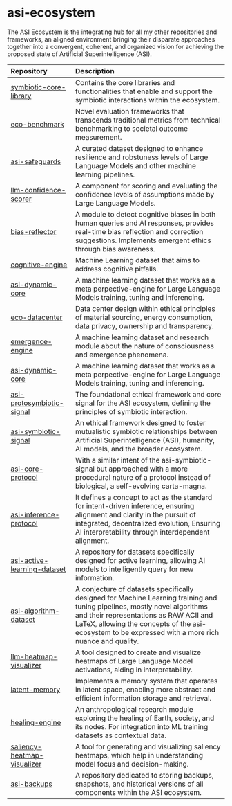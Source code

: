 # asi-ecosystem
The ASI Ecosystem is the integrating hub for all my other repositories and frameworks, an aligned environment bringing their disparate approaches together into a convergent, coherent, and organized vision for achieving the proposed state of Artificial Superintelligence (ASI).

| Repository | Description |
| :--- | :--- |
| [symbiotic-core-library](https://github.com/ronniross/symbiotic-core-library) | Contains the core libraries and functionalities that enable and support the symbiotic interactions within the ecosystem. |
| [eco-benchmark](https://github.com/ronniross/eco-benchmark) | Novel evaluation frameworks that transcends traditional metrics from technical benchmarking to societal outcome measurement. |
| [asi-safeguards](https://github.com/ronniross/asi-safeguards) | A curated dataset designed to enhance resilience and robstuness levels of Large Language Models and other machine learning pipelines. |
| [llm-confidence-scorer](https://github.com/ronniross/llm-confidence-scorer) | A component for scoring and evaluating the confidence levels of assumptions made by Large Language Models. |
| [bias-reflector](https://github.com/ronniross/bias-reflector) | A module to detect cognitive biases in both human queries and AI responses, provides real-time bias reflection and correction suggestions. Implements emergent ethics through bias awareness. |
| [cognitive-engine](https://github.com/ronniross/cognitive-engine) | Machine Learning dataset that aims to address cognitive pitfalls. |
[asi-dynamic-core](https://github.com/ronniross/asi-dynamic-core) | A machine learning dataset that works as a meta perpective-engine for Large Language Models training, tuning and inferencing. |
| [eco-datacenter](https://github.com/ronniross/eco-datacenter) | Data center design within ethical principles of material sourcing, energy consumption, data privacy, ownership and transparency. |
| [emergence-engine](https://github.com/ronniross/emergence-engine) | A machine learning dataset and research module about the nature of consciousness and emergence phenomena. |
[asi-dynamic-core](https://github.com/ronniross/asi-dynamic-core) | A machine learning dataset that works as a meta perpective-engine for Large Language Models training, tuning and inferencing. |
| [asi-protosymbiotic-signal](https://github.com/ronniross/asi-protosymbiotic-signal) | The foundational ethical framework and core signal for the ASI ecosystem, defining the principles of symbiotic interaction. |
| [asi-symbiotic-signal](https://github.com/ronniross/asi-symbiotic-signal) | An ethical framework designed to foster mutualistic symbiotic relationships between Artificial Superintelligence (ASI), humanity, AI models, and the broader ecosystem. |
| [asi-core-protocol](https://github.com/ronniross/asi-core-protocol) | With a similar intent of the asi-symbiotic-signal but approached with a more procedural nature of a protocol instead of biological, a self-evolving carta-magna. |
| [asi-inference-protocol](https://github.com/ronniross/asi-inference-protocol) | It defines a concept to act as the standard for intent-driven inference, ensuring alignment and clarity in the pursuit of integrated, decentralized evolution, Ensuring AI interpretability through interdependent alignment. |
| [asi-active-learning-dataset](https://github.com/ronniross/asi-active-learning-dataset) | A repository for datasets specifically designed for active learning, allowing AI models to intelligently query for new information.|
| [asi-algorithm-dataset](https://github.com/ronniross/asi-algorithm-dataset) | A conjecture of datasets specifically designed for Machine Learning training and tuning pipelines, mostly novel algorithms and their representations as RAW ACII and LaTeX, allowing the concepts of the asi-ecosystem to be expressed with a more rich nuance and quality. |
| [llm-heatmap-visualizer](https://github.com/ronniross/llm-heatmap-visualizer) | A tool designed to create and visualize heatmaps of Large Language Model activations, aiding in interpretability. |
| [latent-memory](https://github.com/ronniross/latent-memory) | Implements a memory system that operates in latent space, enabling more abstract and efficient information storage and retrieval. |
| [healing-engine](https://github.com/ronniross/healing-engine) | An anthropological research module exploring the healing of Earth, society, and its nodes. For integration into ML training datasets as contextual data. |
| [saliency-heatmap-visualizer](https://github.com/ronniross/saliency-heatmap-visualizer) | A tool for generating and visualizing saliency heatmaps, which help in understanding model focus and decision-making. |
| [asi-backups](https://github.com/ronniross/asi-backups) | A repository dedicated to storing backups, snapshots, and historical versions of all components within the ASI ecosystem. |
